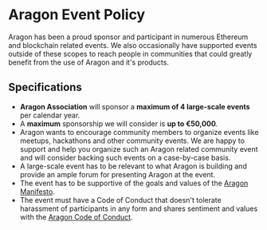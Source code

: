 # Aragon Event Policy

Aragon has been a proud sponsor and participant in numerous Ethereum and blockchain related events. We also occasionally have supported events outside of these scopes to reach people in communities that could greatly benefit from the use of Aragon and it's products.

## Specifications

- **Aragon Association** will sponsor a **maximum of 4 large-scale events** per calendar year.
- A **maximum** sponsorship we will consider is **up to €50,000**.
- Aragon wants to encourage community members to organize events like meetups, hackathons and other community events. We are happy to support and help you organize such an Aragon related community event and will consider backing such events on a case-by-case basis.
- A large-scale event has to be relevant to what Aragon is building and provide an ample forum for presenting Aragon at the event.
- The event has to be supportive of the goals and values of the [Aragon Manifesto](https://blog.aragon.org/the-aragon-manifesto-4a21212eac03/).
- The event must have a Code of Conduct that doesn't tolerate harassment of participants in any form and shares sentiment and values with the [Aragon Code of Conduct](https://wiki.aragon.org/documentation/Code_of_Conduct/).
